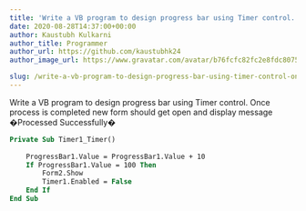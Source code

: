 ```yaml
---
title: 'Write a VB program to design progress bar using Timer control. Once process is completed new form should get open and display message �Processed Successfully�'
date: 2020-08-28T14:37:00+00:00
author: Kaustubh Kulkarni
author_title: Programmer
author_url: https://github.com/kaustubhk24
author_image_url: https://www.gravatar.com/avatar/b76fcfc82fc2e8fdc8075636f1735f61?s=200

slug: /write-a-vb-program-to-design-progress-bar-using-timer-control-once-process-is-completed-new-form-should-get-open-and-display-message-processed-successfully/
---
```

Write a VB program to design progress bar using Timer control. Once process is completed new form should get open and display message �Processed Successfully� 


```vb title="file.vb"
Private Sub Timer1_Timer()  
  
	ProgressBar1.Value = ProgressBar1.Value + 10  
	If ProgressBar1.Value = 100 Then  
		Form2.Show  
		Timer1.Enabled = False  
	End If  
End Sub  
  
  
  

```
